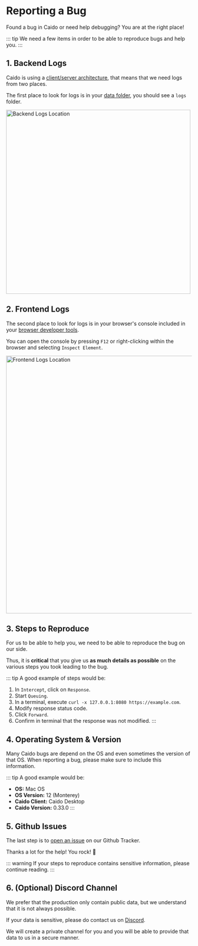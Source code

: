 # Reporting a Bug

Found a bug in Caido or need help debugging? You are at the right place!

::: tip
We need a few items in order to be able to reproduce bugs and help you.
:::

## 1. Backend Logs

Caido is using a [client/server architecture](/concepts/essentials/instances.md), that means that we need logs from two places.

The first place to look for logs is in your [data folder](/guides/data_location.md), you should see a `logs` folder.

<img width="500" alt="Backend Logs Location" src="/_images/backend_logs.png" center/>

## 2. Frontend Logs

The second place to look for logs is in your browser's console included in your [browser developer tools](https://developer.mozilla.org/en-US/docs/Learn/Common_questions/Tools_and_setup/What_are_browser_developer_tools).

You can open the console by pressing `F12` or right-clicking within the browser and selecting `Inspect Element`.

<img width="700" alt="Frontend Logs Location" src="/_images/frontend_logs.png" center/>

## 3. Steps to Reproduce

For us to be able to help you, we need to be able to reproduce the bug on our side.

Thus, it is **critical** that you give us **as much details as possible** on the various steps you took leading to the bug.

::: tip
A good example of steps would be:

1. In `Intercept`, click on `Response`.
2. Start `Queuing`.
3. In a terminal, execute `curl -x 127.0.0.1:8080 https://example.com`.
4. Modify response status code.
5. Click `Forward`.
6. Confirm in terminal that the response was not modified.
:::

## 4. Operating System & Version

Many Caido bugs are depend on the OS and even sometimes the version of that OS.
When reporting a bug, please make sure to include this information.

::: tip
A good example would be:

- **OS:** Mac OS
- **OS Version:** 12 (Monterey)
- **Caido Client:** Caido Desktop
- **Caido Version:** 0.33.0
:::

## 5. Github Issues

The last step is to [open an issue](https://github.com/caido/caido/issues/new?assignees=&labels=&projects=&template=bug.md&title=) on our Github Tracker.

Thanks a lot for the help! You rock! 🤘

::: warning
If your steps to reproduce contains sensitive information, please continue reading.
:::

## 6. (Optional) Discord Channel

We prefer that the production only contain public data, but we understand that it is not always possible.

If your data is sensitive, please do contact us on [Discord](https://links.caido.io/www-discord).

We will create a private channel for you and you will be able to provide that data to us in a secure manner.

